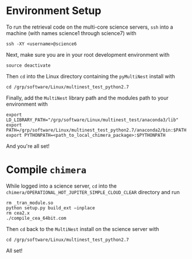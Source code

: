 # Environment Setup

To run the retrieval code on the multi-core science servers, `ssh` into a machine (with names science1 through science7) with

```
ssh -XY <username>@science6
```

Next, make sure you are in your root development environment with

```
source deactivate
```

Then `cd` into the Linux directory containing the `pyMultiNest` install with

```
cd /grp/software/Linux/multinest_test_python2.7
```

Finally, add the `MultiNest` library path and the modules path to your environment with

```
export LD_LIBRARY_PATH="/grp/software/Linux/multinest_test/anaconda3/lib"
export PATH=/grp/software/Linux/multinest_test_python2.7/anaconda2/bin:$PATH
export PYTHONPATH=<path_to_local_chimera_package>:$PYTHONPATH
```
And you're all set!

# Compile `chimera`

While logged into a science server, `cd` into the `chimera/OPERATIONAL_HOT_JUPITER_SIMPLE_CLOUD_CLEAR` directory and run

```
rm _tran_module.so
python setup.py build_ext —inplace
rm cea2.x
./compile_cea_64bit.com
```

Then `cd` back to the `MultiNest` install on the science server with

`cd /grp/software/Linux/multinest_test_python2.7`

All set!
